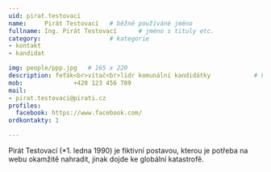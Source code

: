 ```yaml
---
uid: pirat.testovaci
name:     Pirát Testovací  	# běžně používáné jméno
fullname: Ing. Pirát Testovací  	# jméno s tituly etc.
category:                   # kategorie
- kontakt
- kandidat

img: people/ppp.jpg   # 165 x 220
description: feťák<br>vítač<br>lídr komunální kandidátky          	# kratký popis, max 160 znaků
mob:			  +420 123 456 789
mail:
- pirat.testovaci@pirati.cz
profiles:
  facebook: https://www.facebook.com/
ordkontakty: 1

---
```


Pirát Testovací (*1. ledna 1990) je fiktivní postavou, kterou je potřeba na webu okamžitě nahradit, jinak dojde ke globální katastrofě.
